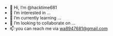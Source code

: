 - 👋 Hi, I’m @hacktime681
- 👀 I’m interested in ...
- 🌱 I’m currently learning ...
- 💞️ I’m looking to collaborate on ...
- 📫 you can reach me via wa8947681@gmail.com 

<!---
hacktime681/hacktime681 is a ✨ special ✨ repository because its `README.md` (this file) appears on your GitHub profile.
You can click the Preview link to take a look at your changes.
--->
